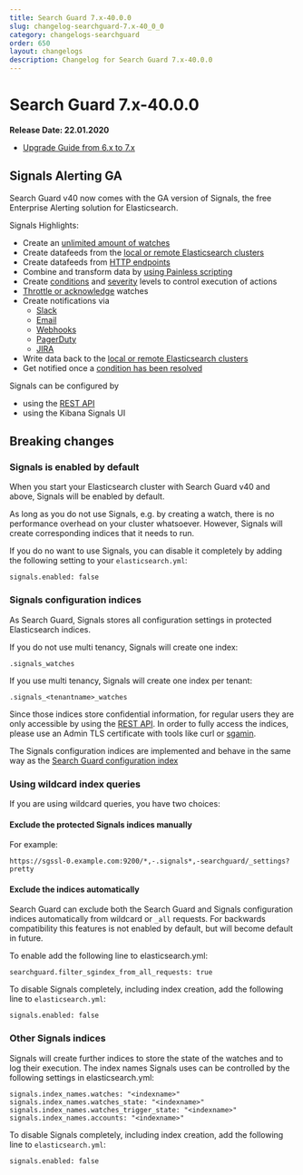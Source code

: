 ```yaml
---
title: Search Guard 7.x-40.0.0
slug: changelog-searchguard-7.x-40_0_0
category: changelogs-searchguard
order: 650
layout: changelogs
description: Changelog for Search Guard 7.x-40.0.0
---
```


<!--- Copyright 2020 floragunn GmbH -->

# Search Guard 7.x-40.0.0

**Release Date: 22.01.2020**

* [Upgrade Guide from 6.x to 7.x](../_docs_installation/installation_upgrading_6_7.md)

## Signals Alerting GA

Search Guard v40 now comes with the GA version of Signals, the free Enterprise Alerting solution for Elasticsearch.

Signals Highlights:

* Create an [unlimited amount of watches](elasticsearch-alerting-watches-sample)
* Create datafeeds from the [local or remote Elasticsearch clusters](elasticsearch-alerting-inputs-elasticsearch)
* Create datafeeds from [HTTP endpoints](elasticsearch-alerting-inputs-http)
* Combine and transform data by [using Painless scripting](elasticsearch-alerting-transformations-calculations-overview)
* Create [conditions](elasticsearch-alerting-conditions-overview) and [severity](elasticsearch-alerting-severity) levels to control execution of actions
* [Throttle or acknowledge](elasticsearch-alerting-throttling) watches
* Create notifications via 
  * [Slack](elasticsearch-alerting-actions-slack)
  * [Email](elasticsearch-alerting-actions-email)
  * [Webhooks](elasticsearch-alerting-actions-webhook)
  * [PagerDuty](elasticsearch-alerting-actions-pagerduty)
  * [JIRA](elasticsearch-alerting-actions-jira)
* Write data back to the [local or remote Elasticsearch clusters](elasticsearch-alerting-actions-index)
* Get notified once a [condition has been resolved](elasticsearch-alerting-how-it-works)

Signals can be configured by

* using the [REST API](elasticsearch-alerting-rest-api-overview)
* using the Kibana Signals UI


## Breaking changes

### Signals is enabled by default

When you start your Elasticsearch cluster with Search Guard v40 and above, Signals will be enabled by default.

As long as you do not use Signals, e.g. by creating a watch, there is no performance overhead on your cluster whatsoever. However, Signals will create corresponding indices that it needs to run.

If you do no want to use Signals, you can disable it completely by adding the following  setting to your `elasticsearch.yml`:

```
signals.enabled: false
```

### Signals configuration indices

As Search Guard, Signals stores all configuration settings in protected Elasticsearch   indices. 

If you do not use multi tenancy, Signals will create one index:

```
.signals_watches
```

If you use multi tenancy, Signals will create one index per tenant:

```
.signals_<tenantname>_watches
```

Since those indices store confidential information, for regular users they are only accessible by using the [REST API](elasticsearch-alerting-rest-api-overview). In order to fully access the indices, please use an Admin TLS certificate with tools like curl or [sgamin](sgadmin).

The Signals configuration indices are implemented and behave in the same way as the [Search Guard configuration index](search-guard-index)

### Using wildcard index queries

If you are using wildcard queries, you have two choices:

#### Exclude the protected Signals indices manually

For example:

```
https://sgssl-0.example.com:9200/*,-.signals*,-searchguard/_settings?pretty
```

#### Exclude the indices automatically

Search Guard can exclude both the Search Guard and Signals configuration indices automatically from wildcard or `_all` requests. For backwards compatibility this features is not enabled by default, but will become default in future.

To enable add the following line to elasticsearch.yml:

```
searchguard.filter_sgindex_from_all_requests: true
```

To disable Signals completely, including index creation, add the following line to `elasticsearch.yml`:

```
signals.enabled: false
```

### Other Signals indices

Signals will create further indices to store the state of the watches and to log their execution. The index names Signals uses can be controlled by the following settings in elasticsearch.yml:

```
signals.index_names.watches: "<indexname>"
signals.index_names.watches_state: "<indexname>"
signals.index_names.watches_trigger_state: "<indexname>"
signals.index_names.accounts: "<indexname>"
```

To disable Signals completely, including index creation, add the following line to `elasticsearch.yml`:

```
signals.enabled: false
```
